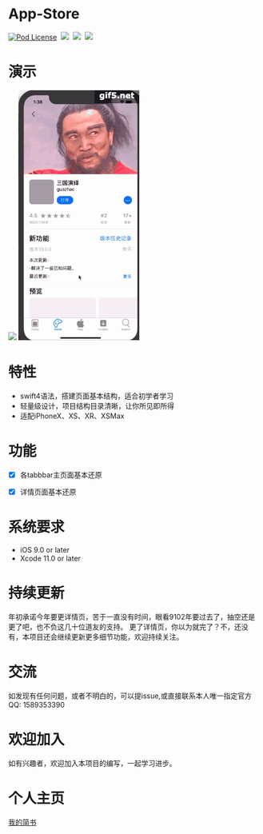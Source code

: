 # App-Store 
[![Pod License](http://img.shields.io/cocoapods/l/SDWebImage.svg?style=flat)](https://www.apache.org/licenses/LICENSE-2.0.html)&nbsp;
[![](https://img.shields.io/badge/support-iOS9%2B-blue.svg?style=flat)](https://www.apple.com/nl/ios/)&nbsp;
[![](https://img.shields.io/badge/Xcode-9.0-blue.svg)](https://developer.apple.com/xcode/)&nbsp;
[![](https://img.shields.io/badge/language-swift-f48041.svg?style=flat)](https://www.apple.com/)&nbsp; 
# 演示 
![](https://github.com/Hurdery/App-Store/blob/master/screenshot/as.gif) 
![](https://github.com/Hurdery/App-Store/blob/master/screenshot/md.gif) 


# 特性
- swift4语法，搭建页面基本结构，适合初学者学习
- 轻量级设计，项目结构目录清晰，让你所见即所得
- 适配iPhoneX、XS、XR、XSMax

# 功能
- [x] 各tabbbar主页面基本还原 
- [x] 详情页面基本还原


# 系统要求
- iOS 9.0 or later
- Xcode 11.0 or later

# 持续更新
年初承诺今年要更详情页，苦于一直没有时间，眼看9102年要过去了，抽空还是更了吧，也不负这几十位道友的支持。 
更了详情页，你以为就完了？不，还没有，本项目还会继续更新更多细节功能，欢迎持续关注。

# 交流
如发现有任何问题，或者不明白的，可以提issue,或直接联系本人唯一指定官方QQ: 1589353390 

# 欢迎加入
如有兴趣者，欢迎加入本项目的编写，一起学习进步。

# 个人主页
[我的简书](https://www.jianshu.com/u/905251f70681)

